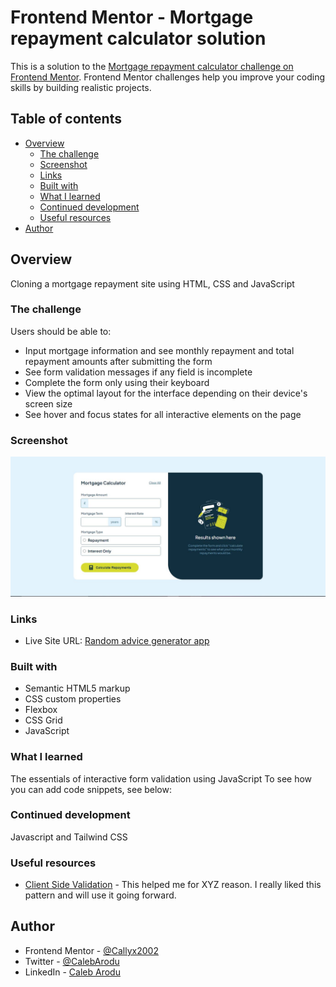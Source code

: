 # Frontend Mentor - Mortgage repayment calculator solution

This is a solution to the [Mortgage repayment calculator challenge on Frontend Mentor](https://www.frontendmentor.io/challenges/mortgage-repayment-calculator-Galx1LXK73). Frontend Mentor challenges help you improve your coding skills by building realistic projects.

## Table of contents

- [Overview](#overview)
  - [The challenge](#the-challenge)
  - [Screenshot](#screenshot)
  - [Links](#links)
  - [Built with](#built-with)
  - [What I learned](#what-i-learned)
  - [Continued development](#continued-development)
  - [Useful resources](#useful-resources)
- [Author](#author)

## Overview

Cloning a mortgage repayment site using HTML, CSS and JavaScript

### The challenge

Users should be able to:

- Input mortgage information and see monthly repayment and total repayment amounts after submitting the form
- See form validation messages if any field is incomplete
- Complete the form only using their keyboard
- View the optimal layout for the interface depending on their device's screen size
- See hover and focus states for all interactive elements on the page

### Screenshot

![My Solution Image](./screenshot.JPG)

### Links

- Live Site URL: [Random advice generator app](https://your-live-site-url.com)

### Built with

- Semantic HTML5 markup
- CSS custom properties
- Flexbox
- CSS Grid
- JavaScript

### What I learned

The essentials of interactive form validation using JavaScript
To see how you can add code snippets, see below:

### Continued development

Javascript and Tailwind CSS

### Useful resources

- [Client Side Validation](https://www.freecodecamp.org/news/form-validation-in-javascript/) - This helped me for XYZ reason. I really liked this pattern and will use it going forward.

## Author

- Frontend Mentor - [@Callyx2002](https://www.frontendmentor.io/profile/@Callyx2002)
- Twitter - [@CalebArodu](https://www.twitter.com/@CalebArodu)
- LinkedIn - [Caleb Arodu](https://ng.linkedin.com/in/caleb-arodu-208121249)
